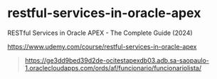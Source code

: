 # restful-services-in-oracle-apex
RESTful Services in Oracle APEX - The Complete Guide (2024)

https://www.udemy.com/course/restful-services-in-oracle-apex

> https://ge3dd9bed39d2de-ocitestapexdb03.adb.sa-saopaulo-1.oraclecloudapps.com/ords/af/funcionario/funcionariolista/
